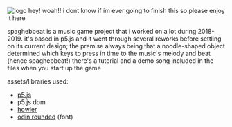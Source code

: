 ![logo](https://i.gyazo.com/b0c630b91a0be35e7539bd19cd3bff21.png)
hey! woah!! i dont know if im ever going to finish this so please enjoy it here

spaghebbeat is a music game project that i worked on a lot during 2018-2019. it's based in p5.js and it went through several reworks before settling on its current design; the premise always being that a noodle-shaped object determined which keys to press in time to the music's melody and beat (hence spaghebbeat!) there's a tutorial and a demo song included in the files when you start up the game

assets/libraries used:
* [p5.js](https://p5js.org/)
* p5.js dom
* [howler](https://howlerjs.com/)
* [odin rounded](https://www.dafont.com/odin-rounded.font) (font)

